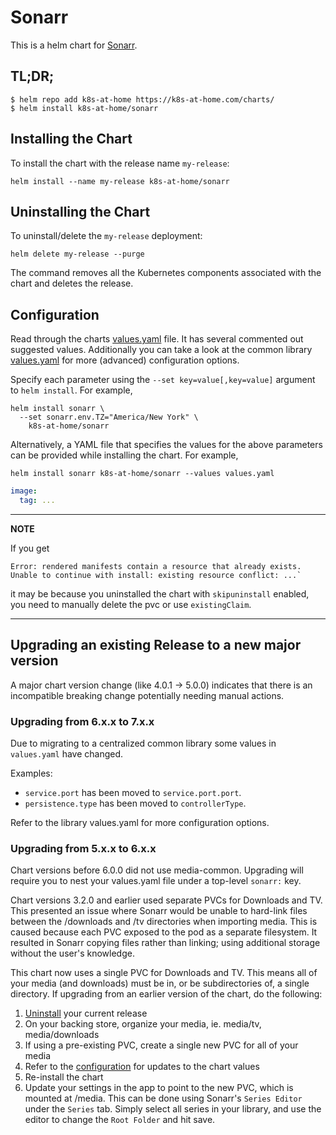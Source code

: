 # Sonarr

This is a helm chart for [Sonarr](https://github.com/Sonarr/Sonarr).

## TL;DR;

```shell
$ helm repo add k8s-at-home https://k8s-at-home.com/charts/
$ helm install k8s-at-home/sonarr
```

## Installing the Chart

To install the chart with the release name `my-release`:

```console
helm install --name my-release k8s-at-home/sonarr
```

## Uninstalling the Chart

To uninstall/delete the `my-release` deployment:

```console
helm delete my-release --purge
```

The command removes all the Kubernetes components associated with the chart and deletes the release.

## Configuration
Read through the charts [values.yaml](https://github.com/k8s-at-home/charts/blob/master/charts/sonarr/values.yaml)
file. It has several commented out suggested values.
Additionally you can take a look at the common library [values.yaml](https://github.com/k8s-at-home/charts/blob/master/charts/common/values.yaml) for more (advanced) configuration options.

Specify each parameter using the `--set key=value[,key=value]` argument to `helm install`. For example,
```console
helm install sonarr \
  --set sonarr.env.TZ="America/New York" \
    k8s-at-home/sonarr
```
Alternatively, a YAML file that specifies the values for the above parameters can be provided while installing the
chart. For example,
```console
helm install sonarr k8s-at-home/sonarr --values values.yaml 
```

```yaml
image:
  tag: ...
```

---
**NOTE**

If you get
```console
Error: rendered manifests contain a resource that already exists. Unable to continue with install: existing resource conflict: ...`
```
it may be because you uninstalled the chart with `skipuninstall` enabled, you need to manually delete the pvc or use `existingClaim`.

---

## Upgrading an existing Release to a new major version

A major chart version change (like 4.0.1 -> 5.0.0) indicates that there is an incompatible breaking change potentially needing manual actions.

### Upgrading from 6.x.x to 7.x.x

Due to migrating to a centralized common library some values in `values.yaml` have changed.

Examples:

* `service.port` has been moved to `service.port.port`.
* `persistence.type` has been moved to `controllerType`.

Refer to the library values.yaml for more configuration options.

### Upgrading from 5.x.x to 6.x.x

Chart versions before 6.0.0 did not use media-common. Upgrading will require you to nest your values.yaml file under
a top-level `sonarr:` key.

Chart versions 3.2.0 and earlier used separate PVCs for Downloads and TV. This presented an issue where Sonarr would
be unable to hard-link files between the /downloads and /tv directories when importing media. This is caused because
each PVC exposed to the pod as a separate filesystem. It resulted in Sonarr copying files rather than linking; using
additional storage without the user's knowledge.

This chart now uses a single PVC for Downloads and TV. This means all of your media (and downloads) must be in, or
be subdirectories of, a single directory. If upgrading from an earlier version of the chart, do the following:

1. [Uninstall](#uninstalling-the-chart) your current release
2. On your backing store, organize your media, ie. media/tv, media/downloads
3. If using a pre-existing PVC, create a single new PVC for all of your media
4. Refer to the [configuration](#configuration) for updates to the chart values
5. Re-install the chart
6. Update your settings in the app to point to the new PVC, which is mounted at /media. This can be done using Sonarr's
`Series Editor` under the `Series` tab. Simply select all series in your library, and use the editor to change the
`Root Folder` and hit save.
